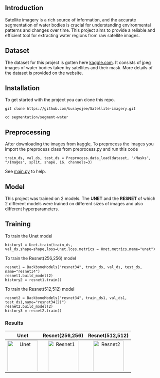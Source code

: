 ## Introduction
Satellite imagery is a rich source of information, and the accurate segmentation of water bodies is crucial for understanding environmental patterns and changes over time. This project aims to provide a reliable and efficient tool for extracting water regions from raw satellite images.

## Dataset
The dataset for this project is gotten here [kaggle.com](https://www.kaggle.com/datasets/franciscoescobar/satellite-images-of-water-bodies). It consists of jpeg images of water bodies taken by satellites and their mask. More details of the dataset is provided on the website.

## Installation
To get started with the project you can clone this repo. 

```git clone https://github.com/busayojee/Satellite-imagery.git```

```cd segmentation/segment-water```

## Preprocessing
After downloading the images from kaggle, To preprocess the images you import the preprocess class from preprocess.py and run this code 

```train_ds, val_ds, test_ds = Preprocess.data_load(dataset, "/Masks", "/Images", split, shape, 16, channels=3)```

See [main.py](https://github.com/busayojee/Satellite-imagery/blob/main/segmentation/segment-water/main.py) to help.


## Model
This project was trained on 2 models. The <b>UNET</b> and the <b>RESNET</b> of which 2 different models were trained on different sizes of images and also different hyperparameters. 

## Training
To train the Unet model

```history1 = Unet.train(train_ds, val_ds,shape=shape,loss=Unet.loss,metrics = Unet.metrics,name="unet")```

To train the Resnet(256,256) model

```
resnet1 = BackboneModels("resnet34", train_ds, val_ds, test_ds, name="resnet34")
resnet1.build_model(2)
history2 = resnet1.train()
```

To train the Resnet(512,512) model
```
resnet2 = BackboneModels("resnet34", train_ds1, val_ds1, test_ds1,name="resnet34(2)")
resnet2.build_model(2)
history3 = resnet2.train()
```

### Results

| Unet | Resnet(256,256) | Resnet(512,512)
:--------:|:--------:|:--------:
|<img width="100" alt="Unet" src="https://github.com/busayojee/Satellite-imagery/blob/main/segmentation/segment-water/results/history_unet.png">|<img width="100" alt="Resnet1" src="https://github.com/busayojee/Satellite-imagery/blob/main/segmentation/segment-water/results/history_resnet34.png">|<img width="100" alt="Resnet2" src="https://github.com/busayojee/Satellite-imagery/blob/main/segmentation/segment-water/results/historyresnet34(2).png">|
